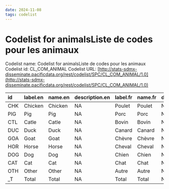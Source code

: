 ```yaml
---
date: 2024-11-08
tags: codelist
---
```


# Codelist for animalsListe de codes pour les animaux

Codelist name: Codelist for animalsListe de codes pour les animaux
Codelist id: CL_COM_ANIMAL
Codelist URL: [http://stats-sdmx-disseminate.pacificdata.org/rest/codelist/SPC/CL_COM_ANIMAL/1.0](http://stats-sdmx-disseminate.pacificdata.org/rest/codelist/SPC/CL_COM_ANIMAL/1.0)

|id  |label.en |name.en |description.en |label.fr |name.fr |description.fr |
|:---|:--------|:-------|:--------------|:--------|:-------|:--------------|
|CHK |Chicken  |Chicken |NA             |Poulet   |Poulet  |NA             |
|PIG |Pig      |Pig     |NA             |Porc     |Porc    |NA             |
|CTL |Catle    |Catle   |NA             |Bovin    |Bovin   |NA             |
|DUC |Duck     |Duck    |NA             |Canard   |Canard  |NA             |
|GOA |Goat     |Goat    |NA             |Chèvre   |Chèvre  |NA             |
|HOR |Horse    |Horse   |NA             |Cheval   |Cheval  |NA             |
|DOG |Dog      |Dog     |NA             |Chien    |Chien   |NA             |
|CAT |Cat      |Cat     |NA             |Chat     |Chat    |NA             |
|OTH |Other    |Other   |NA             |Autre    |Autre   |NA             |
|_T  |Total    |Total   |NA             |Total    |Total   |NA             |

